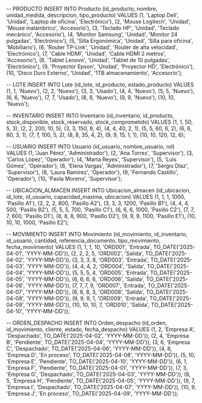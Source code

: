 -- PRODUCTO
INSERT INTO Producto (id_producto, nombre, unidad_medida, descripcion, tipo_producto) VALUES
(1, 'Laptop Dell', 'Unidad', 'Laptop de oficina', 'Electrónico'),
(2, 'Mouse Logitech', 'Unidad', 'Mouse inalámbrico', 'Accesorio'),
(3, 'Teclado HP', 'Unidad', 'Teclado mecánico', 'Accesorio'),
(4, 'Monitor Samsung', 'Unidad', 'Monitor 24 pulgadas', 'Electrónico'),
(5, 'Silla Ergonómica', 'Unidad', 'Silla para oficina', 'Mobiliario'),
(6, 'Router TP-Link', 'Unidad', 'Router de alta velocidad', 'Electrónico'),
(7, 'Cable HDMI', 'Unidad', 'Cable HDMI 2 metros', 'Accesorio'),
(8, 'Tablet Lenovo', 'Unidad', 'Tablet de 10 pulgadas', 'Electrónico'),
(9, 'Proyector Epson', 'Unidad', 'Proyector HD', 'Electrónico'),
(10, 'Disco Duro Externo', 'Unidad', '1TB almacenamiento', 'Accesorio');

-- LOTE
INSERT INTO Lote (id_lote, id_producto, estado_producto) VALUES
(1, 1, 'Nuevo'),
(2, 2, 'Nuevo'),
(3, 3, 'Usado'),
(4, 4, 'Nuevo'),
(5, 5, 'Nuevo'),
(6, 6, 'Nuevo'),
(7, 7, 'Usado'),
(8, 8, 'Nuevo'),
(9, 9, 'Nuevo'),
(10, 10, 'Nuevo');

-- INVENTARIO
INSERT INTO Inventario (id_inventario, id_producto, stock_disponible, stock_reservado, stock_comprometido) VALUES
(1, 1, 50, 5, 3),
(2, 2, 200, 10, 5),
(3, 3, 150, 8, 4),
(4, 4, 40, 2, 1),
(5, 5, 60, 6, 2),
(6, 6, 80, 3, 1),
(7, 7, 100, 5, 2),
(8, 8, 35, 4, 2),
(9, 9, 15, 1, 1),
(10, 10, 120, 12, 6);

-- USUARIO
INSERT INTO Usuario (id_usuario, nombre_usuario, rol) VALUES
(1, 'Juan Pérez', 'Administrador'),
(2, 'Ana Torres', 'Supervisor'),
(3, 'Carlos López', 'Operador'),
(4, 'Marta Reyes', 'Supervisor'),
(5, 'Luis Gómez', 'Operador'),
(6, 'Elena Vargas', 'Administrador'),
(7, 'Sergio Díaz', 'Supervisor'),
(8, 'Laura Ramírez', 'Operador'),
(9, 'Fernando Castillo', 'Operador'),
(10, 'Paola Moreno', 'Supervisor');

-- UBICACION_ALMACEN
INSERT INTO Ubicacion_almacen (id_ubicacion, id_lote, id_usuario, capacidad_maxima, ubicacion) VALUES
(1, 1, 1, 1000, 'Pasillo A1'),
(2, 2, 2, 800, 'Pasillo A2'),
(3, 3, 3, 1200, 'Pasillo B1'),
(4, 4, 4, 500, 'Pasillo B2'),
(5, 5, 5, 700, 'Pasillo C1'),
(6, 6, 6, 1000, 'Pasillo C2'),
(7, 7, 7, 600, 'Pasillo D1'),
(8, 8, 8, 900, 'Pasillo D2'),
(9, 9, 9, 1100, 'Pasillo E1'),
(10, 10, 10, 1000, 'Pasillo E2');

-- MOVIMIENTO
INSERT INTO Movimiento (id_movimiento, id_inventario, id_usuario, cantidad, referencia_documento, tipo_movimiento, fecha_movimiento) VALUES
(1, 1, 1, 10, 'ORD001', 'Entrada', TO_DATE('2025-04-01', 'YYYY-MM-DD')),
(2, 2, 2, 5, 'ORD002', 'Salida', TO_DATE('2025-04-02', 'YYYY-MM-DD')),
(3, 3, 3, 8, 'ORD003', 'Entrada', TO_DATE('2025-04-03', 'YYYY-MM-DD')),
(4, 4, 4, 2, 'ORD004', 'Salida', TO_DATE('2025-04-04', 'YYYY-MM-DD')),
(5, 5, 5, 4, 'ORD005', 'Entrada', TO_DATE('2025-04-05', 'YYYY-MM-DD')),
(6, 6, 6, 6, 'ORD006', 'Salida', TO_DATE('2025-04-06', 'YYYY-MM-DD')),
(7, 7, 7, 9, 'ORD007', 'Entrada', TO_DATE('2025-04-07', 'YYYY-MM-DD')),
(8, 8, 8, 3, 'ORD008', 'Salida', TO_DATE('2025-04-08', 'YYYY-MM-DD')),
(9, 9, 9, 1, 'ORD009', 'Entrada', TO_DATE('2025-04-09', 'YYYY-MM-DD')),
(10, 10, 10, 7, 'ORD010', 'Salida', TO_DATE('2025-04-10', 'YYYY-MM-DD'));

-- ORDEN_DESPACHO
INSERT INTO Orden_despacho (id_orden, id_movimiento, cliente, estado, fecha_despacho) VALUES
(1, 2, 'Empresa A', 'Despachado', TO_DATE('2025-04-02', 'YYYY-MM-DD')),
(2, 4, 'Empresa B', 'Pendiente', TO_DATE('2025-04-04', 'YYYY-MM-DD')),
(3, 6, 'Empresa C', 'Despachado', TO_DATE('2025-04-06', 'YYYY-MM-DD')),
(4, 8, 'Empresa D', 'En proceso', TO_DATE('2025-04-08', 'YYYY-MM-DD')),
(5, 10, 'Empresa E', 'Pendiente', TO_DATE('2025-04-10', 'YYYY-MM-DD')),
(6, 1, 'Empresa F', 'Pendiente', TO_DATE('2025-04-01', 'YYYY-MM-DD')),
(7, 3, 'Empresa G', 'Despachado', TO_DATE('2025-04-03', 'YYYY-MM-DD')),
(8, 5, 'Empresa H', 'Pendiente', TO_DATE('2025-04-05', 'YYYY-MM-DD')),
(9, 7, 'Empresa I', 'Despachado', TO_DATE('2025-04-07', 'YYYY-MM-DD')),
(10, 9, 'Empresa J', 'En proceso', TO_DATE('2025-04-09', 'YYYY-MM-DD'));
